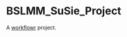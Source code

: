 # BSLMM_SuSie_Project

A [workflowr][] project.

[workflowr]: https://github.com/jdblischak/workflowr
